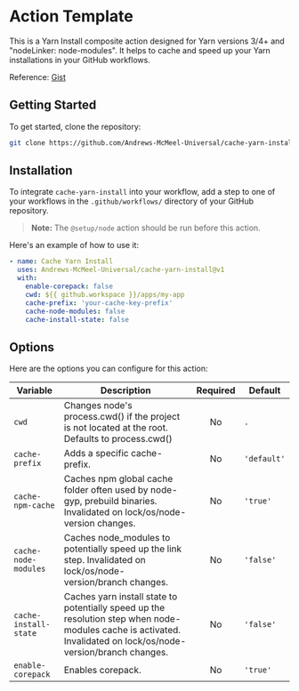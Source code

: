 # Action Template

This is a Yarn Install composite action designed for Yarn versions 3/4+ and "nodeLinker: node-modules". It helps to cache and speed up your Yarn installations in your GitHub workflows.

Reference: [Gist](https://gist.github.com/belgattitude/042f9caf10d029badbde6cf9d43e400a)

## Getting Started

To get started, clone the repository:

```bash
git clone https://github.com/Andrews-McMeel-Universal/cache-yarn-install
```

## Installation

To integrate `cache-yarn-install` into your workflow, add a step to one of your workflows in the `.github/workflows/` directory of your GitHub repository.

> **Note:** The `@setup/node` action should be run before this action.

Here's an example of how to use it:

```YAML
- name: Cache Yarn Install
  uses: Andrews-McMeel-Universal/cache-yarn-install@v1
  with:
    enable-corepack: false
    cwd: ${{ github.workspace }}/apps/my-app
    cache-prefix: 'your-cache-key-prefix'
    cache-node-modules: false
    cache-install-state: false
```

## Options

Here are the options you can configure for this action:

| Variable              | Description                                                                                                                             | Required | Default |
| --------------------- | --------------------------------------------------------------------------------------------------------------------------------------- | :------: | ------- |
| `cwd`                 | Changes node's process.cwd() if the project is not located at the root. Defaults to process.cwd()                                      |    No    | `.`     |
| `cache-prefix`        | Adds a specific cache-prefix.                                                                                                           |    No    | `'default'` |
| `cache-npm-cache`     | Caches npm global cache folder often used by node-gyp, prebuild binaries. Invalidated on lock/os/node-version changes.                  |    No    | `'true'`    |
| `cache-node-modules`  | Caches node_modules to potentially speed up the link step. Invalidated on lock/os/node-version/branch changes.                          |    No    | `'false'`   |
| `cache-install-state` | Caches yarn install state to potentially speed up the resolution step when node-modules cache is activated. Invalidated on lock/os/node-version/branch changes. |    No    | `'false'`   |
| `enable-corepack`     | Enables corepack.                                                                                                                       |    No    | `'true'`    |
